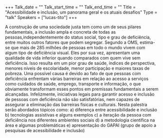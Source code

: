 +++
Talk_date = ""
Talk_start_time = ""
Talk_end_time = ""
Title = "Acessibilidade e inclusão, um panorama geral e os atuais desafios"
Type = "talk"
Speakers = ["lucas-tito"]
+++

A construção de uma sociedade justa tem como um de seus pilares fundamentais, a inclusão ampla e concreta de todas as pessoas,independentemente do status social, tipo e grau de deficiência, entre muitos outros fatores que podem segregar. Segundo a OMS, estima-se que mais de 285 milhões de pessoas em todo o mundo vivem com algum tipo de deficiência visual. Eles por sua vez,  apresentam uma qualidade de vida inferior quando comparados com quem  vive sem deficiência. Isso resulta em um pior grau de saúde, índices de perspectiva, menores níveis de escolaridade, menor participação e maiores taxas de pobreza. Uma possível causa é devido ao fato de que pessoas com deficiência enfrentam várias barreiras em relação ao acesso a serviços como cuidados de saúde, emprego, transporte e informação, o que obviamente transformam esses pontos em premissas fundamentais a serem alcançadas. Infelizmente, iniciativas legais para garantir acesso e inclusão de pessoas com deficiência não são satisfatórias, nem capazes de assegurar a eliminação das barreiras físicas e culturais.
Nesta palestra serão abordados tópicos como:
a) diferença entre acessibilidade e inclusão
b) tecnologias assistivas e alguns exemplos
c) a iteração da pessoa com deficiência nos diferentes ambientes sociais
d) a metodologia científica na área e algumas problemáticas
e) apresentação do GAPAI (grupo de apoio a pesquisas de acessibilidade e 
inclusão)
